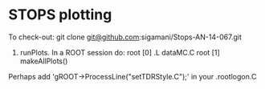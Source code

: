 STOPS plotting
============

To check-out: git clone git@github.com:sigamani/Stops-AN-14-067.git 


1) runPlots. In a ROOT session do: 
root [0] .L dataMC.C 
root [1] makeAllPlots()

Perhaps add 'gROOT->ProcessLine("setTDRStyle.C");' in your .rootlogon.C
